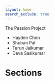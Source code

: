 ```yaml
---
layout: home
search_exclude: true
---
```

The Passion Project
- Hayden Chen
- Shuban Pal
- Tarun Jaikumar
- Deva Sasikumar


# Sections

